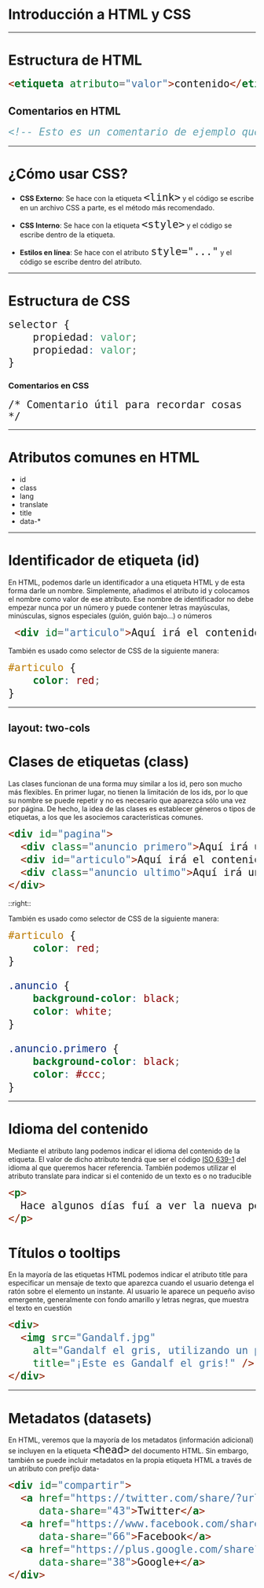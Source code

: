 # Introducción a HTML y CSS

---

<style>
    code {
        font-size: 1.3rem;
    }
</style>

<h1 class="text-center">Estructura de HTML</h1>

```html
<etiqueta atributo="valor">contenido</etiqueta>
```

<h2 class="mt-50 text-center">Comentarios en HTML</h2>

```html
<!-- Esto es un comentario de ejemplo que el navegador ignorará -->
```

---

# ¿Cómo usar CSS?

* **CSS Externo**: Se hace con la etiqueta `<link>` y el código se escribe en un archivo CSS
a parte, es el método más recomendado.

* **CSS Interno**: Se hace con la etiqueta `<style>` y el código se escribe dentro de la etiqueta.

* **Estilos en línea**: Se hace con el atributo `style="..."` y el código se escribe dentro del atributo.

---

# Estructura de CSS

<style>
    code {
        font-size: 1.3rem;
    }
</style>

```css
selector { 
    propiedad: valor;
    propiedad: valor;
}
```

<h3 class="text-center mt-20">Comentarios en CSS</h3>

`/* Comentario útil para recordar cosas */`

---

# Atributos comunes en HTML

<ul>
    <li>id</li>
    <li>class</li>
    <li>lang</li>
    <li>translate</li>
    <li>title</li>
    <li>data-*</li>
</ul>

---

# Identificador de etiqueta (id) 

En HTML, podemos darle un identificador a una etiqueta HTML y de esta forma darle un nombre. Simplemente, añadimos el atributo id y colocamos el nombre como valor de ese atributo. Ese nombre de identificador no debe empezar nunca por un número y puede contener letras mayúsculas, minúsculas, signos especiales (guión, guión bajo...) o números

```html
 <div id="articulo">Aquí irá el contenido de texto del artículo</div>
```

También es usado como selector de CSS de la siguiente manera:

```css
#articulo {
    color: red;
}
```

--- 
layout: two-cols
---

# Clases de etiquetas (class) 

Las clases funcionan de una forma muy similar a los id, pero son mucho más flexibles. En primer lugar, no tienen la limitación de los ids, por lo que su nombre se puede repetir y no es necesario que aparezca sólo una vez por página.
De hecho, la idea de las clases es establecer géneros o tipos de etiquetas, a los que les asociemos características comunes.

```html
<div id="pagina">
  <div class="anuncio primero">Aquí irá un anuncio</div>
  <div id="articulo">Aquí irá el contenido de texto del artículo</div>
  <div class="anuncio ultimo">Aquí irá un anuncio</div>
</div>
```
::right::

<div class="ml-20">
También es usado como selector de CSS de la siguiente manera:

```css
#articulo {
    color: red;
}

.anuncio {
    background-color: black;
    color: white;
}

.anuncio.primero {
    background-color: black;
    color: #ccc;
}
```
</div>

---

# Idioma del contenido 

Mediante el atributo lang podemos indicar el idioma del contenido de la etiqueta. El valor de dicho atributo tendrá que ser el código [ISO 639-1](https://es.wikipedia.org/wiki/ISO_639-1) del idioma al que queremos hacer referencia. También podemos utilizar el atributo translate para indicar si el contenido de un texto es o no traducible
```html
<p>
  Hace algunos días fuí a ver la nueva película de <span translate="no">StarWars</span>.
</p>
```

# Títulos o tooltips 

En la mayoría de las etiquetas HTML podemos indicar el atributo title para especificar un mensaje de texto que aparezca cuando el usuario detenga el ratón sobre el elemento un instante. Al usuario le aparece un pequeño aviso emergente, generalmente con fondo amarillo y letras negras, que muestra el texto en cuestión
```html
<div>
  <img src="Gandalf.jpg"
    alt="Gandalf el gris, utilizando un portátil para consultar su correo."
    title="¡Este es Gandalf el gris!" />
</div>
```

---

# Metadatos (datasets) 

En HTML, veremos que la mayoría de los metadatos (información adicional) se incluyen en la etiqueta `<head>` del documento HTML. Sin embargo, también se puede incluir metadatos en la propia etiqueta HTML a través de un atributo con prefijo data-

```html
<div id="compartir">
  <a href="https://twitter.com/share/?url=https://lenguajehtml.com/"
     data-share="43">Twitter</a>
  <a href="https://www.facebook.com/sharer/sharer.php?u=https://lenguajehtml.com/"
     data-share="66">Facebook</a>
  <a href="https://plus.google.com/share?url=https://lenguajehtml.com/"
     data-share="38">Google+</a>
</div>
```

